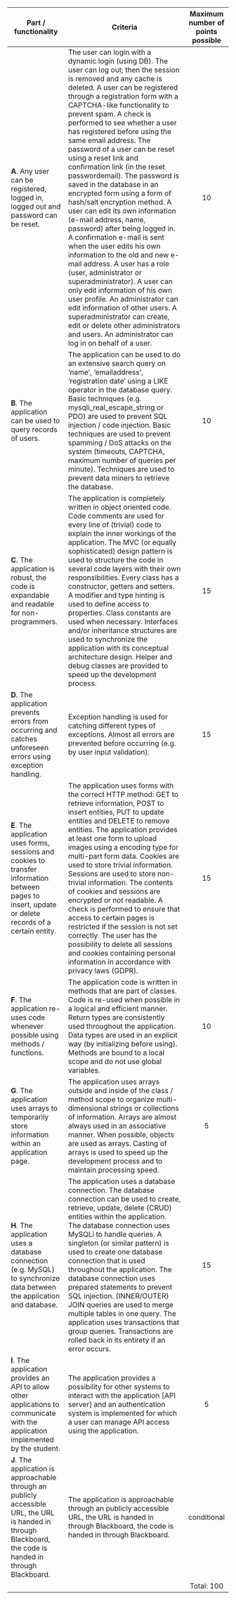 | Part / functionality | Criteria | Maximum number of points possible |
|------------------------------------------------------------------------------------------------------------------------------------------------------------------|--------------------------------------------------------------------------------------------------------------------------------------------------------------------------------------------------------------------------------------------------------------------------------------------------------------------------------------------------------------------------------------------------------------------------------------------------------------------------------------------------------------------------------------------------------------------------------------------------------------------------------------------------------------------------------------------------------------------------------------------------------------------------------------------------------------------------------------------------------------------------------------------------------------------------------------------------------------------------------------------------------------------------------------------------------------------------------|:---------------------------------:|
| <b>A</b>. Any user can be registered, logged in, logged out and password can be reset. | The user can login with a dynamic login (using DB). The user can log out; then the session is removed and any cache is deleted. A user can be registered through a registration form with a CAPTCHA-like functionality to prevent spam. A check is performed to see whether a user has registered before using the same email address. The password of a user can be reset using a reset link and confirmation link (in the reset passwordemail). The password is saved in the database in an encrypted form using a form of hash/salt encryption method. A user can edit its own information (e-mail address, name, password) after being logged in. A confirmation e-mail is sent when the user edits his own information to the old and new e-mail address. A user has a role (user, administrator or superadministrator). A user can only edit information of his own user profile. An administrator can edit information of other users. A superadministrator can create, edit or delete other administrators and users. An administrator can log in on behalf of a user. | 10 |
| <b>B</b>. The application can be used to query records of users. | The application can be used to do an extensive search query on ‘name’, ‘emailaddress’, ‘registration date’ using a LIKE operator in the database query. Basic techniques (e.g. mysqli_real_escape_string or PDO) are used to prevent SQL injection / code injection. Basic techniques are used to prevent spamming / DoS attacks on the system (timeouts, CAPTCHA, maximum number of queries per minute). Techniques are used to prevent data miners to retrieve the database. | 10 |
| <b>C</b>. The application is robust, the code is expandable and readable for non-programmers. | The application is completely written in object oriented code. Code comments are used for every line of (trivial) code to explain the inner workings of the application. The MVC (or equally sophisticated) design pattern is used to structure the code in several code layers with their own responsibilities. Every class has a constructor, getters and setters. A modifier and type hinting is used to define access to properties. Class constants are used when necessary. Interfaces and/or inheritance structures are used to synchronize the application with its conceptual architecture design. Helper and debug classes are provided to speed up the development process. | 15 |
| <b>D</b>. The application prevents errors from occurring and catches unforeseen errors using exception handling. | Exception handling is used for catching different types of exceptions. Almost all errors are prevented before occurring (e.g. by user input validation). | 15 |
| <b>E</b>. The application uses forms, sessions and cookies to transfer information between pages to insert, update or delete records of a certain entity. | The application uses forms with the correct HTTP method: GET to retrieve information, POST to insert entities, PUT to update entities and DELETE to remove entities. The application provides at least one form to upload images using a encoding type for multi-part form data. Cookies are used to store trivial information. Sessions are used to store non-trivial information. The contents of cookies and sessions are encrypted or not readable. A check is performed to ensure that access to certain pages is restricted if the session is not set correctly. The user has the possibility to delete all sessions and cookies containing personal information in accordance with privacy laws (GDPR). | 15 |
| <b>F</b>. The application re-uses code whenever possible using methods / functions. | The application code is written in methods that are part of classes. Code is re-used when possible in a logical and efficient manner. Return types are consistently used throughout the application. Data types are used in an explicit way (by initializing before using). Methods are bound to a local scope and do not use global variables. | 10 |
| <b>G</b>. The application uses arrays to temporarily store information within an application page. | The application uses arrays outside and inside of the class / method scope to organize multi-dimensional strings or collections of information. Arrays are almost always used in an associative manner. When possible, objects are used as arrays. Casting of arrays is used to speed up the development process and to maintain processing speed. | 5 |
| <b>H</b>. The application uses a database connection (e.g. MySQL) to synchronize data between the application and database. | The application uses a database connection. The database connection can be used to create, retrieve, update, delete (CRUD) entities within the application. The database connection uses MySQLi to handle queries. A singleton (or similar pattern) is used to create one database connection that is used throughout the application. The database connection uses prepared statements to prevent SQL injection. (INNER/OUTER) JOIN queries are used to merge multiple tables in one query. The application uses transactions that group queries. Transactions are rolled back in its entirety if an error occurs. | 15 |
| <b>I</b>. The application provides an API to allow other applications to communicate with the application implemented by the student. | The application provides a possibility for other systems to interact with the application [API server] and an authentication system is implemented for which a user can manage API access using the application. | 5 |
| <b>J</b>. The application is approachable through an publicly accessible URL, the URL is handed in through Blackboard, the code is handed in through Blackboard. | The application is approachable through an publicly accessible URL, the URL is handed in through Blackboard, the code is handed in through Blackboard. | conditional |
|  |  | Total: 100 |